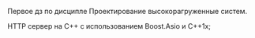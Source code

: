 Первое дз по дисципле Проектирование высокорагруженные систем.

HTTP сервер на C++ с использованием Boost.Asio и C++1x;
